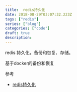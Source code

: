 ```yaml
---
title:  redis持久化
date: 2018-08-29T03:07:32.223Z
tags: ["redis"]
series: ["blog"]
categories: ["code"]
draft: true
description:
---
```


redis 持久化，备份和恢复，存储。

基于docker的备份和恢复


参考

- [redis持久化](https://www.jianshu.com/p/bedec93e5a7b)